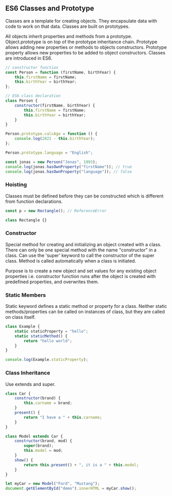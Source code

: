 ## ES6 Classes and Prototype

Classes are a template for creating objects. They encapsulate data with code to work on that data. Classes are built on prototypes.

All objects inherit properties and methods from a prototype. Object.prototype is on top of the prototype inheritance chain. Prototype allows adding new properties or methods to objects constructors. Prototype property allows new properties to be added to object constructors. Classes are introduced in ES6.

```javascript
// constructor function
const Person = function (firstName, birthYear) {
    this.firstName = firstName;
    this.birthYear = birthYear;
};

// ES6 class declaration
class Person {
    constructor(firstName, birthYear) {
        this.firstName = firstName;
        this.birthYear = birthYear;
    }
}

Person.prototype.calcAge = function () {
    console.log(2021 - this.birthYear);
};

Person.prototype.language = "English";

const jonas = new Person("Jonas", 1993);
console.log(jonas.hasOwnProperty("firstName")); // true
console.log(jonas.hasOwnProperty("language")); // false
```

### Hoisting

Classes must be defined before they can be constructed which is different from function declarations.

```js
const p = new Rectangle(); // ReferenceError

class Rectangle {}
```

### Constructor

Special method for creating and initializing an object created with a class. There can only be one special method with the name "constructor" in a class. Can use the 'super' keyword to call the constructor of the super class. Method is called automatically when a class is initiated.

Purpose is to create a new object and set values for any existing object properties i.e. constructor function runs after the object is created with predefined properties, and overwrites them.

### Static Members

Static keyword defines a static method or property for a class. Neither static methods/properties can be called on instances of class, but they are called on class itself.

```js
class Example {
    static staticProperty = "hello";
    static staticMethod() {
        return "hello world";
    }
}

console.log(Example.staticProperty);
```

### Class Inheritance

Use extends and super.

```javascript
class Car {
    constructor(brand) {
        this.carname = brand;
    }
    present() {
        return "I have a " + this.carname;
    }
}

class Model extends Car {
    constructor(brand, mod) {
        super(brand);
        this.model = mod;
    }
    show() {
        return this.present() + ", it is a " + this.model;
    }
}

let myCar = new Model("Ford", "Mustang");
document.getElementById("demo").innerHTML = myCar.show();
```
